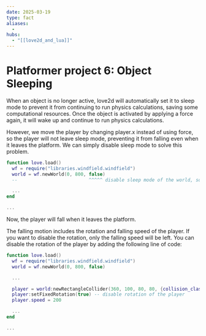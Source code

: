 ```yaml
---
date: 2025-03-19
type: fact
aliases:
  -
hubs:
  - "[[love2d_and_lua]]"
---
```


# Platformer project 6: Object Sleeping

When an object is no longer active, love2d will automatically set it to sleep mode to prevent it from continuing to run physics calculations, saving some computational resources. Once the object is activated by applying a force again, it will wake up and continue to run physics calculations.

However, we move the player by changing player.x instead of using force, so the player will not leave sleep mode, preventing it from falling even when it leaves the platform. We can simply disable sleep mode to solve this problem.

```lua
function love.load()
  wf = require("libraries.windfield.windfield")
  world = wf.newWorld(0, 800, false)
  --                          ^^^^^ disable sleep mode of the world, so that any object in this world will not sleep

  ...
end

...

```

Now, the player will fall when it leaves the platform.

The falling motion includes the rotation and falling speed of the player. If you want to disable the rotation, only the falling speed will be left. You can disable the rotation of the player by adding the following line of code:

```lua
function love.load()
  wf = require("libraries.windfield.windfield")
  world = wf.newWorld(0, 800, false)

  ...

  player = world:newRectangleCollider(360, 100, 80, 80, {collision_class = "Player"})
  player:setFixedRotation(true) -- disable rotation of the player
  player.speed = 200

  ...
end

...

```
